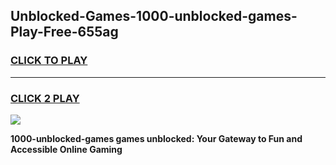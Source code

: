 
## Unblocked-Games-1000-unblocked-games-Play-Free-655ag
<h3>
<a href="https://premium76.site?title=1000-unblocked-games&ref=21A">CLICK TO PLAY</a></h3>
<hr>

<h3>
<a href="https://premium76.site?title=1000-unblocked-games&ref=21A">CLICK 2 PLAY</a>
  
</h3>

<a href="https://premium76.site?title=1000-unblocked-games&ref=21A"><img src="https://clearcache.store/games.png"></a>


**1000-unblocked-games games unblocked: Your Gateway to Fun and Accessible Online Gaming**
